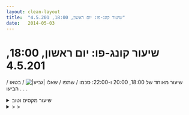 ```yaml
---
layout: clean-layout
title:  "שיעור קונג-פו: יום ראשון, 18:00, 4.5.201"
date:   2014-05-03
---
```

# שיעור קונג-פו: יום ראשון, 18:00, 4.5.201 
שיעור מאוחד של 18:00, 20:00 ו-22:00: סכמו / שתפו / שאלו <img src="http://www.timg.co.il/tapuzForum/images/Emo106.gif" alt="|גביע|"> / בטאו / הביעו . . .

<details>
                    <summary>שיעור מקסים וטוב</summary>
                    אמנם קצר יחסית ( כשעתיים ) אבל הרגיש לי כמו שיעור ארוך הרבה יותר וזה בזכות המון דברים שעברתי במהלכו.<br> <br> חלק קטן ממה שהיה:<br> חימום נעים<br> <br> עבודה גופנית חופשית<br> <br> גמישות<br> <br> תרגול חלק מפורמה. ברגע שמוכנים, מוחאים כף פעמיים ומדגימים לאחרים פעמיים את החלק של הפורמה.<br> <br> קרבות כאשר שניים מתרגלים ואחרים צופים. כל אחד מהשבעה יכול להכריז על שניים אחרים (יכול לבחור גם את עצמו).<br> <br> מתן פידבקים לאחרים.<br> <br> שיפור אספקטים מסויימים בחיים.<br> <br> שיפור אספקטים מסויימים בדברים הקשורים לשפע וכסף.<br> <br> היו בשיעור גם בן, ריב, דורית, יניב, בעז אריאלי ואינגריד.<br>
                  </details><details>
                    <summary>> > </summary>
                    
                  </details><details>
                    <summary>> > </summary>
                    <br><br><table width='70%' cellpadding='0' cellspacing='0' bgcolor='#C6C7C6'><tr><td height='1'></td></tr></table><br><b>מדברים על מדיטציה:</b> <a href="http://forums.tapuz.co.il/meditation" target="_blank">http://forums.tapuz.co.il/meditation</a><br/><br/>לומדים את אמנות המדיטציה: <a href="http://www.ThePracticalMeditation.com" target="_blank" rel=nofollow>www.ThePracticalMeditation.com</a><br/>לומדים את אמנות היכולת: <a href="http://www.MagicalChanging.com" target="_blank" rel=nofollow>www.MagicalChanging.com</a>
                  </details><a href="javascript:history.back()">בית</a>